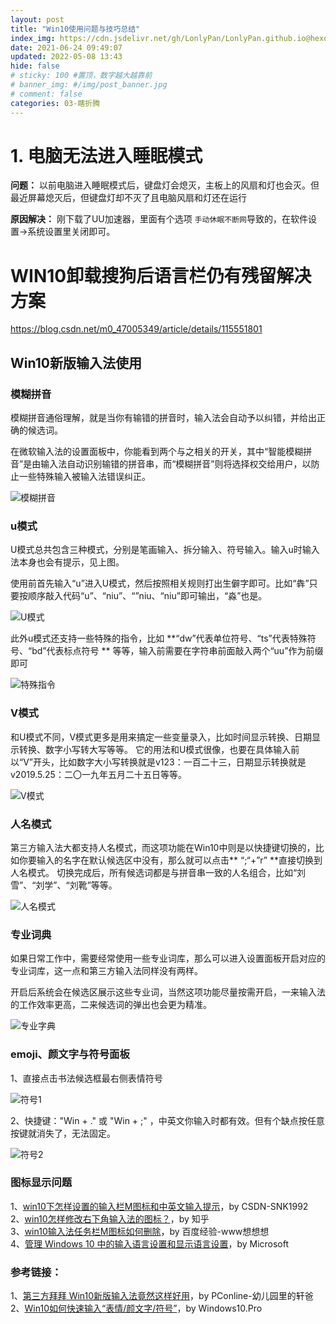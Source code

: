```yaml
---
layout: post
title: "Win10使用问题与技巧总结"
index_img: https://cdn.jsdelivr.net/gh/LonlyPan/LonlyPan.github.io@hexo_source/hexo_images/Win10新版输入法使用/featured.png
date: 2021-06-24 09:49:07
updated: 2022-05-08 13:43
hide: false
# sticky: 100 #置顶，数字越大越靠前
# banner_img: #/img/post_banner.jpg
# comment: false
categories: 03-瞎折腾
---
```



# 1. 电脑无法进入睡眠模式
**问题：**
以前电脑进入睡眠模式后，键盘灯会熄灭，主板上的风扇和灯也会灭。但最近屏幕熄灭后，但键盘灯却不灭了且电脑风扇和灯还在运行

**原因解决：**
刚下载了UU加速器，里面有个选项 `手动休眠不断网`导致的，在软件设置->系统设置里关闭即可。


# WIN10卸载搜狗后语言栏仍有残留解决方案

https://blog.csdn.net/m0_47005349/article/details/115551801



## Win10新版输入法使用

### 模糊拼音

模糊拼音通俗理解，就是当你有输错的拼音时，输入法会自动予以纠错，并给出正确的候选词。

在微软输入法的设置面板中，你能看到两个与之相关的开关，其中“智能模糊拼音”是由输入法自动识别输错的拼音串，而“模糊拼音”则将选择权交给用户，以防止一些特殊输入被输入法错误纠正。


![模糊拼音]( https://cdn.jsdelivr.net/gh/LonlyPan/LonlyPan.github.io@hexo_source/hexo_images/Win10新版输入法使用/模糊拼音.png)

### u模式


U模式总共包含三种模式，分别是笔画输入、拆分输入、符号输入。输入u时输入法本身也会有提示，见上图。

使用前首先输入“u”进入U模式，然后按照相关规则打出生僻字即可。比如“犇”只要按顺序敲入代码“u”、“niu”、“”niu、“niu”即可输出，“淼”也是。

![U模式]( https://cdn.jsdelivr.net/gh/LonlyPan/LonlyPan.github.io@hexo_source/hexo_images/Win10新版输入法使用/U模式.png)

此外u模式还支持一些特殊的指令，比如 **“dw”代表单位符号、“ts”代表特殊符号、“bd”代表标点符号 ** 等等，输入前需要在字符串前面敲入两个“uu”作为前缀即可

![特殊指令]( https://cdn.jsdelivr.net/gh/LonlyPan/LonlyPan.github.io@hexo_source/hexo_images/Win10新版输入法使用/特殊指令.png)

### V模式
和U模式不同，V模式更多是用来搞定一些变量录入，比如时间显示转换、日期显示转换、数字小写转大写等等。
它的用法和U模式很像，也要在具体输入前以“V”开头，比如数字大小写转换就是v123：一百二十三，日期显示转换就是v2019.5.25：二〇一九年五月二十五日等等。

![V模式]( https://cdn.jsdelivr.net/gh/LonlyPan/LonlyPan.github.io@hexo_source/hexo_images/Win10新版输入法使用/V模式.png)

### 人名模式

第三方输入法大都支持人名模式，而这项功能在Win10中则是以快捷键切换的，比如你要输入的名字在默认候选区中没有，那么就可以点击** “;“+”r”  **直接切换到人名模式。
切换完成后，所有候选词都是与拼音串一致的人名组合，比如“刘雪”、“刘学”、“刘靴”等等。

![人名模式]( https://cdn.jsdelivr.net/gh/LonlyPan/LonlyPan.github.io@hexo_source/hexo_images/Win10新版输入法使用/人名模式.png)

### 专业词典

如果日常工作中，需要经常使用一些专业词库，那么可以进入设置面板开启对应的专业词库，这一点和第三方输入法同样没有两样。

开启后系统会在候选区展示这些专业词，当然这项功能尽量按需开启，一来输入法的工作效率更高，二来候选词的弹出也会更为精准。

![专业字典]( https://cdn.jsdelivr.net/gh/LonlyPan/LonlyPan.github.io@hexo_source/hexo_images/Win10新版输入法使用/专业字典.png)

### emoji、颜文字与符号面板

1、直接点击书法候选框最右侧表情符号

![符号1]( https://cdn.jsdelivr.net/gh/LonlyPan/LonlyPan.github.io@hexo_source/hexo_images/Win10新版输入法使用/符号1.png)

2、快捷键："Win + ." 或 "Win + ;" ，中英文你输入时都有效。但有个缺点按任意按键就消失了，无法固定。

![符号2]( https://cdn.jsdelivr.net/gh/LonlyPan/LonlyPan.github.io@hexo_source/hexo_images/Win10新版输入法使用/符号2.png)

### 图标显示问题
1、[win10下怎样设置的输入栏M图标和中英文输入提示](https://blog.csdn.net/SNK1992/article/details/79482003)，by CSDN-SNK1992   
2、[win10怎样修改右下角输入法的图标？](https://www.zhihu.com/question/37393684)，by 知乎  
3、[win10输入法任务栏M图标如何删除](https://jingyan.baidu.com/article/e9fb46e1228ca47521f766e0.html)，by 百度经验-www想想想  
4、[管理 Windows 10 中的输入语言设置和显示语言设置](https://support.microsoft.com/zh-cn/help/4496404/windows-10-manage-the-input-and-display-language#display_language)，by Microsoft  

### 参考链接：
1、[第三方拜拜 Win10新版输入法竟然这样好用](https://www.pconline.com.cn/win10/1263/12635657.html#ad=8385)，by PConline-幼儿园里的轩爸
2、[Win10如何快速输入“表情/颜文字/符号”](https://www.windows10.pro/input-emoji-kaomoji-symbols/)，by Windows10.Pro

<!--more-->
